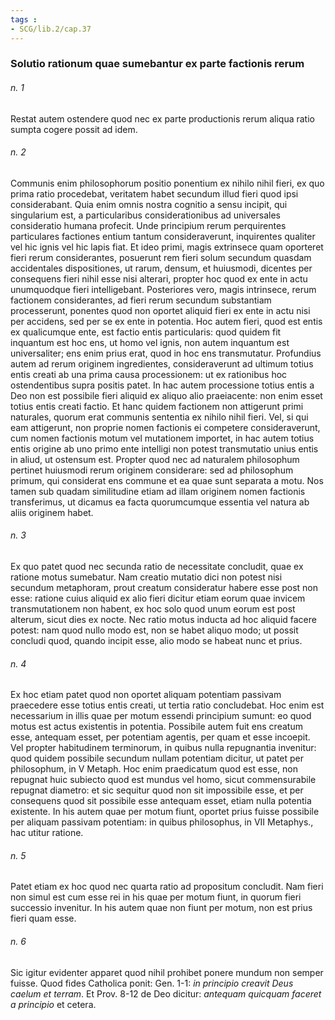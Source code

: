 ```yaml
---
tags : 
- SCG/lib.2/cap.37
---
```


### Solutio rationum quae sumebantur ex parte factionis rerum

###### n. 1
Restat autem ostendere quod nec ex parte productionis rerum aliqua ratio sumpta cogere possit ad idem.

###### n. 2
Communis enim philosophorum positio ponentium ex nihilo nihil fieri, ex quo prima ratio procedebat, veritatem habet secundum illud fieri quod ipsi considerabant. Quia enim omnis nostra cognitio a sensu incipit, qui singularium est, a particularibus considerationibus ad universales consideratio humana profecit. Unde principium rerum perquirentes particulares factiones entium tantum consideraverunt, inquirentes qualiter vel hic ignis vel hic lapis fiat. Et ideo primi, magis extrinsece quam oporteret fieri rerum considerantes, posuerunt rem fieri solum secundum quasdam accidentales dispositiones, ut rarum, densum, et huiusmodi, dicentes per consequens fieri nihil esse nisi alterari, propter hoc quod ex ente in actu unumquodque fieri intelligebant. Posteriores vero, magis intrinsece, rerum factionem considerantes, ad fieri rerum secundum substantiam processerunt, ponentes quod non oportet aliquid fieri ex ente in actu nisi per accidens, sed per se ex ente in potentia. Hoc autem fieri, quod est entis ex qualicumque ente, est factio entis particularis: quod quidem fit inquantum est hoc ens, ut homo vel ignis, non autem inquantum est universaliter; ens enim prius erat, quod in hoc ens transmutatur. Profundius autem ad rerum originem ingredientes, consideraverunt ad ultimum totius entis creati ab una prima causa processionem: ut ex rationibus hoc ostendentibus supra positis patet. In hac autem processione totius entis a Deo non est possibile fieri aliquid ex aliquo alio praeiacente: non enim esset totius entis creati factio. Et hanc quidem factionem non attigerunt primi naturales, quorum erat communis sententia ex nihilo nihil fieri. Vel, si qui eam attigerunt, non proprie nomen factionis ei competere consideraverunt, cum nomen factionis motum vel mutationem importet, in hac autem totius entis origine ab uno primo ente intelligi non potest transmutatio unius entis in aliud, ut ostensum est. Propter quod nec ad naturalem philosophum pertinet huiusmodi rerum originem considerare: sed ad philosophum primum, qui considerat ens commune et ea quae sunt separata a motu. Nos tamen sub quadam similitudine etiam ad illam originem nomen factionis transferimus, ut dicamus ea facta quorumcumque essentia vel natura ab aliis originem habet.

###### n. 3
Ex quo patet quod nec secunda ratio de necessitate concludit, quae ex ratione motus sumebatur. Nam creatio mutatio dici non potest nisi secundum metaphoram, prout creatum consideratur habere esse post non esse: ratione cuius aliquid ex alio fieri dicitur etiam eorum quae invicem transmutationem non habent, ex hoc solo quod unum eorum est post alterum, sicut dies ex nocte. Nec ratio motus inducta ad hoc aliquid facere potest: nam quod nullo modo est, non se habet aliquo modo; ut possit concludi quod, quando incipit esse, alio modo se habeat nunc et prius.

###### n. 4
Ex hoc etiam patet quod non oportet aliquam potentiam passivam praecedere esse totius entis creati, ut tertia ratio concludebat. Hoc enim est necessarium in illis quae per motum essendi principium sumunt: eo quod motus est actus existentis in potentia. Possibile autem fuit ens creatum esse, antequam esset, per potentiam agentis, per quam et esse incoepit. Vel propter habitudinem terminorum, in quibus nulla repugnantia invenitur: quod quidem possibile secundum nullam potentiam dicitur, ut patet per philosophum, in V Metaph. Hoc enim praedicatum quod est esse, non repugnat huic subiecto quod est mundus vel homo, sicut commensurabile repugnat diametro: et sic sequitur quod non sit impossibile esse, et per consequens quod sit possibile esse antequam esset, etiam nulla potentia existente. In his autem quae per motum fiunt, oportet prius fuisse possibile per aliquam passivam potentiam: in quibus philosophus, in VII Metaphys., hac utitur ratione.

###### n. 5
Patet etiam ex hoc quod nec quarta ratio ad propositum concludit. Nam fieri non simul est cum esse rei in his quae per motum fiunt, in quorum fieri successio invenitur. In his autem quae non fiunt per motum, non est prius fieri quam esse.

###### n. 6
Sic igitur evidenter apparet quod nihil prohibet ponere mundum non semper fuisse. Quod fides Catholica ponit: Gen. 1-1: *in principio creavit Deus caelum et terram*. Et Prov. 8-12 de Deo dicitur: *antequam quicquam faceret a principio* et cetera.

